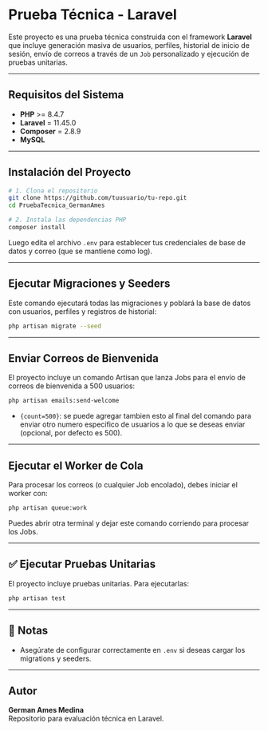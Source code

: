 # Prueba Técnica - Laravel

Este proyecto es una prueba técnica construida con el framework **Laravel** que incluye generación masiva de usuarios, perfiles, historial de inicio de sesión, envío de correos a través de un `Job` personalizado y ejecución de pruebas unitarias.

---

##  Requisitos del Sistema

- **PHP** >= 8.4.7  
- **Laravel** = 11.45.0  
- **Composer**  = 2.8.9
- **MySQL** 


---

##  Instalación del Proyecto

```bash
# 1. Clona el repositorio
git clone https://github.com/tuusuario/tu-repo.git
cd PruebaTecnica_GermanAmes

# 2. Instala las dependencias PHP
composer install


```

Luego edita el archivo `.env` para establecer tus credenciales de base de datos y correo (que se mantiene como log).

---

##  Ejecutar Migraciones y Seeders

Este comando ejecutará todas las migraciones y poblará la base de datos con usuarios, perfiles y registros de historial:

```bash
php artisan migrate --seed
```

---

##  Enviar Correos de Bienvenida

El proyecto incluye un comando Artisan que lanza Jobs para el envío de correos de bienvenida a 500 usuarios:

```bash
php artisan emails:send-welcome 
```

- `{count=500}`: se puede agregar tambien esto al final del comando para enviar otro numero especifico de usuarios a lo que se deseas enviar (opcional, por defecto es 500).

---

##  Ejecutar el Worker de Cola

Para procesar los correos (o cualquier Job encolado), debes iniciar el worker con:

```bash
php artisan queue:work
```

Puedes abrir otra terminal y dejar este comando corriendo para procesar los Jobs.

---

## ✅ Ejecutar Pruebas Unitarias

El proyecto incluye pruebas unitarias. Para ejecutarlas:

```bash
php artisan test
```


---

## 📄 Notas

- Asegúrate de configurar correctamente en `.env` si deseas cargar los migrations y seeders.
---

##  Autor

**German Ames Medina**  
Repositorio para evaluación técnica en Laravel.